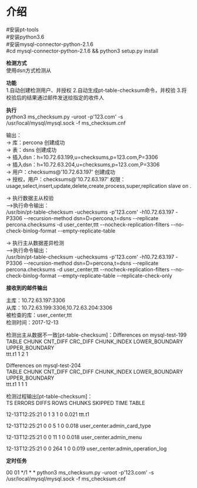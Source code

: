 介绍
============
#安装pt-tools <br>
#安装python3.6 <br>
#安装mysql-connector-python-2.1.6 <br>
#cd mysql-connector-python-2.1.6 && python3 setup.py install <br>

**检测方式** <br>
使用dsn方式检测从 <br>

**功能**<br>
1.自动创建检测用户、并授权
2.自动生成pt-table-checksum命令，并校验
3.将校验后的结果通过邮件发送给指定的收件人
	
**执行**<br>
python3 ms_checksum.py -uroot -p'123.com' -s /usr/local/mysql/mysql.sock -f ms_checksum.cnf <br>

输出：<br>
-> 库：percona 创建成功 <br>
-> 表：dsns 创建成功 <br>
-> 插入dsn：h=10.72.63.199,u=checksums,p=123.com,P=3306 <br>
-> 插入dsn：h=10.72.63.204,u=checksums,p=123.com,P=3306 <br> 
-> 用户：checksums@'10.72.63.197' 创建成功 <br>
-> 授权，用户：checksums@'10.72.63.197' 权限：usage,select,insert,update,delete,create,process,super,replication slave on *.* <br>

-> 执行数据主从校验 <br>
-->执行命令输出：<br>
/usr/bin/pt-table-checksum -uchecksums -p'123.com' -h10.72.63.197 -P3306 --recursion-method dsn=D=percona,t=dsns --replicate percona.checksums -d user_center,ttt --nocheck-replication-filters --no-check-binlog-format --empty-replicate-table <br>

-> 执行主从数据差异检测 <br>
-->执行命令输出：<br>
/usr/bin/pt-table-checksum -uchecksums -p'123.com' -h10.72.63.197 -P3306 --recursion-method dsn=D=percona,t=dsns --replicate percona.checksums -d user_center,ttt --nocheck-replication-filters --no-check-binlog-format --empty-replicate-table --replicate-check-only <br>


**接收到的邮件输出**

主库：10.72.63.197:3306 <br>
从库：10.72.63.199:3306,10.72.63.204:3306 <br>
被检查的库：user_center,ttt <br>
检测时间：2017-12-13 <br>

检测出主从数据不一致[pt-table-checksum]：Differences on mysql-test-199 <br>
TABLE CHUNK CNT_DIFF CRC_DIFF CHUNK_INDEX LOWER_BOUNDARY UPPER_BOUNDARY <br>
ttt.t1 1 2 1 <br>

Differences on mysql-test-204 <br>
TABLE CHUNK CNT_DIFF CRC_DIFF CHUNK_INDEX LOWER_BOUNDARY UPPER_BOUNDARY <br>
ttt.t1 1 1 1 <br>

检测过程输出[pt-table-checksum]：<br>
						TS ERRORS  DIFFS     ROWS  CHUNKS SKIPPED    TIME TABLE <br>
						
12-13T12:25:21      0      1        3       1       0   0.021 ttt.t1 <br>

12-13T12:25:21      0      0        5       1       0   0.018 user_center.admin_card_type <br>

12-13T12:25:21      0      0       11       1       0   0.018 user_center.admin_menu <br>

12-13T12:25:21      0      0      264       1       0   0.019 user_center.admin_operation_log <br>


**定时任务**

00 01 */1 * * python3 ms_checksum.py -uroot -p'123.com' -s /usr/local/mysql/mysql.sock -f ms_checksum.cnf
